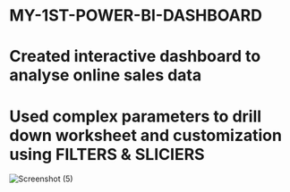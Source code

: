 # MY-1ST-POWER-BI-DASHBOARD
# Created interactive dashboard to analyse  online sales data 
# Used complex parameters to drill down worksheet and customization using FILTERS & SLICIERS 
![Screenshot (5)](https://github.com/kanakpriyatiwari/MY-1ST-POWER-BI-DASHBOARD/assets/121003732/56ab0157-376c-4972-b175-041be09f2dc0)
